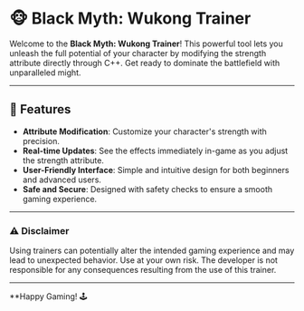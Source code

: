 # 🐵 Black Myth: Wukong Trainer

Welcome to the **Black Myth: Wukong Trainer**! This powerful tool lets you unleash the full potential of your character by modifying the strength attribute directly through C++. Get ready to dominate the battlefield with unparalleled might.

---

## 🚀 Features

- **Attribute Modification**: Customize your character's strength with precision.
- **Real-time Updates**: See the effects immediately in-game as you adjust the strength attribute.
- **User-Friendly Interface**: Simple and intuitive design for both beginners and advanced users.
- **Safe and Secure**: Designed with safety checks to ensure a smooth gaming experience.

---

### ⚠️ Disclaimer

Using trainers can potentially alter the intended gaming experience and may lead to unexpected behavior. Use at your own risk. The developer is not responsible for any consequences resulting from the use of this trainer.

---

**Happy Gaming! 🕹

